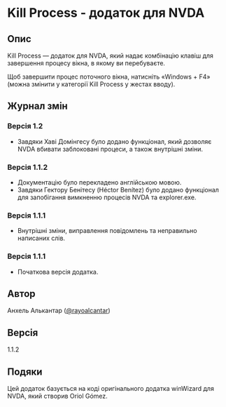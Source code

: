 # Kill Process - додаток для NVDA

## Опис

Kill Process — додаток для NVDA, який надає комбінацію клавіш для завершення процесу вікна, в якому ви перебуваєте. 

Щоб завершити процес поточного вікна, натисніть «Windows + F4» (можна змінити у категорії Kill Process у жестах вводу).

## Журнал змін

### Версія 1.2

- Завдяки Хаві Домінгесу було додано функціонал, який дозволяє NVDA вбивати заблоковані процеси, а також внутрішні зміни.

### Версія 1.1.2

- Документацію було перекладено англійською мовою.
- Завдяки Гектору Бенітесу (Héctor Benítez) було додано функціонал для запобігання вимкненню процесів NVDA та explorer.exe.

### Версія 1.1.1

- Внутрішні зміни, виправлення повідомлень та неправильно написаних слів.

### Версія 1.1.1

- Початкова версія додатка.

## Автор

Анхель Алькантар ([@rayoalcantar](https://www.twitter.com/rayoalcantar))

## Версія

1.1.2

## Подяки

Цей додаток базується на коді оригінального додатка winWizard для NVDA, який створив Oriol Gómez.
